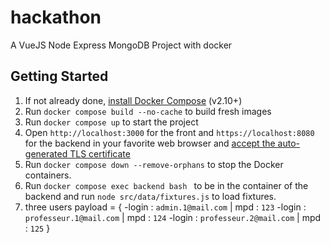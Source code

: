 # hackathon

A VueJS Node Express MongoDB Project with docker

## Getting Started

1. If not already done, [install Docker Compose](https://docs.docker.com/compose/install/) (v2.10+)
2. Run `docker compose build --no-cache` to build fresh images
3. Run `docker compose up` to start the project
4. Open `http://localhost:3000` for the front and `https://localhost:8080` for the backend in your favorite web browser and [accept the auto-generated TLS certificate](https://stackoverflow.com/a/15076602/1352334)
5. Run `docker compose down --remove-orphans` to stop the Docker containers.
6. Run `docker compose exec backend bash ` to be in the container of the backend and run `node src/data/fixtures.js` to load fixtures.
7. three users payload = {
    -login : `admin.1@mail.com`      | mpd : `123`
    -login : `professeur.1@mail.com` | mpd : `124`
    -login : `professeur.2@mail.com` | mpd : `125`
}

